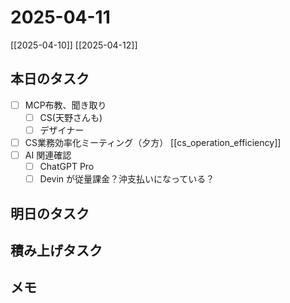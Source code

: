 # 2025-04-11

[[2025-04-10]] [[2025-04-12]]

## 本日のタスク

- [ ] MCP布教、聞き取り
	- [ ] CS(天野さんも)
	- [ ] デザイナー
- [ ] CS業務効率化ミーティング（夕方） [[cs_operation_efficiency]]
- [ ] AI 関連確認
	- [ ] ChatGPT Pro
	- [ ] Devin が従量課金？沖支払いになっている？

## 明日のタスク

## 積み上げタスク

## メモ
